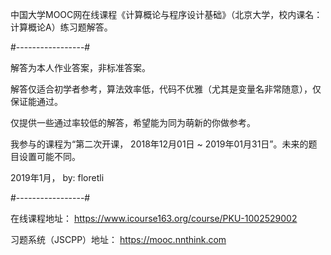 中国大学MOOC网在线课程《计算概论与程序设计基础》（北京大学，校内课名：计算概论A）练习题解答。


#-----------------#


解答为本人作业答案，非标准答案。


解答仅适合初学者参考，算法效率低，代码不优雅（尤其是变量名非常随意），仅保证能通过。


仅提供一些通过率较低的解答，希望能为同为萌新的你做参考。


我参与的课程为“第二次开课， 2018年12月01日 ~ 2019年01月31日”。未来的题目设置可能不同。





2019年1月，
by: floretli



#-----------------#


在线课程地址：
https://www.icourse163.org/course/PKU-1002529002 


习题系统（JSCPP）地址：
https://mooc.nnthink.com 


